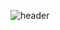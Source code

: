 ![header](https://capsule-render.vercel.app/api?type=cylinder&color=auto&text=드루와!!%20일%20드루와!!&fontAlignY=45&fontSize=40&height=150&animation=blinking&desc=안할꺼임&descAlignY=70)
